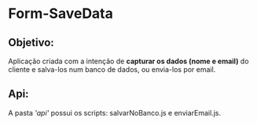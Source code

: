 # Form-SaveData

## Objetivo:
Aplicação criada com a intenção de **capturar os dados (nome e email)** do cliente e salva-los num banco de dados, ou envia-los por email.

## Api:
A pasta *'api'* possui os scripts: salvarNoBanco.js e enviarEmail.js.

